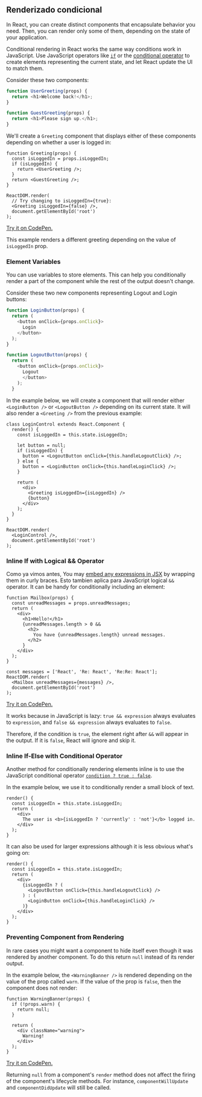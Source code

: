 ## Renderizado condicional

In React, you can create distinct components that encapsulate behavior you need. Then, you can render only some of them, depending on the state of your application.

Conditional rendering in React works the same way conditions work in JavaScript. Use JavaScript operators like [`if`](https://developer.mozilla.org/en-US/docs/Web/JavaScript/Reference/Statements/if...else) or the [conditional operator](https://developer.mozilla.org/en/docs/Web/JavaScript/Reference/Operators/Conditional_Operator) to create elements representing the current state, and let React update the UI to match them.

Consider these two components:

```js
function UserGreeting(props) {
  return <h1>Welcome back!</h1>;
}

function GuestGreeting(props) {
  return <h1>Please sign up.</h1>;
}
```

We'll create a `Greeting` component that displays either of these components depending on whether a user is logged in:

```javascript{3-7,11,12}
function Greeting(props) {
  const isLoggedIn = props.isLoggedIn;
  if (isLoggedIn) {
    return <UserGreeting />;
  }
  return <GuestGreeting />;
}

ReactDOM.render(
  // Try changing to isLoggedIn={true}:
  <Greeting isLoggedIn={false} />,
  document.getElementById('root')
);
```

[Try it on CodePen.](https://codepen.io/gaearon/pen/ZpVxNq?editors=0011)

This example renders a different greeting depending on the value of `isLoggedIn` prop.

### Element Variables

You can use variables to store elements. This can help you conditionally render a part of the component while the rest of the output doesn't change.

Consider these two new components representing Logout and Login buttons:

```js
function LoginButton(props) {
  return (
    <button onClick={props.onClick}>
      Login
    </button>
  );
}

function LogoutButton(props) {
  return (
    <button onClick={props.onClick}>
      Logout
      </button>
    );
  }
  ```

In the example below, we will create a component that will render either `<LoginButton />` or `<LogoutButton />` depending on its current state. It will also render a `<Greeting />` from the previous example:

```javascript{20-25,29,30}
class LoginControl extends React.Component {
  render() {
    const isLoggedIn = this.state.isLoggedIn;

    let button = null;
    if (isLoggedIn) {
      button = <LogoutButton onClick={this.handleLogoutClick} />;
    } else {
      button = <LoginButton onClick={this.handleLoginClick} />;
    }

    return (
      <div>
        <Greeting isLoggedIn={isLoggedIn} />
        {button}
      </div>
    );
  }
}

ReactDOM.render(
  <LoginControl />,
  document.getElementById('root')
);
```

### Inline If with Logical && Operator

Como ya vimos antes, You may [embed any expressions in JSX](/react/docs/introducing-jsx.html#embedding-expressions-in-jsx) by wrapping them in curly braces. Esto tambien aplica para JavaScript logical `&&` operator. It can be handy for conditionally including an element:

```js{6-10}
function Mailbox(props) {
  const unreadMessages = props.unreadMessages;
  return (
    <div>
      <h1>Hello!</h1>
      {unreadMessages.length > 0 &&
        <h2>
          You have {unreadMessages.length} unread messages.
        </h2>
      }
    </div>
  );
}

const messages = ['React', 'Re: React', 'Re:Re: React'];
ReactDOM.render(
  <Mailbox unreadMessages={messages} />,
  document.getElementById('root')
);
```

[Try it on CodePen.](https://codepen.io/gaearon/pen/ozJddz?editors=0010)

It works because in JavaScript is lazy: `true && expression` always evaluates to `expression`, and `false && expression` always evaluates to `false`.

Therefore, if the condition is `true`, the element right after `&&` will appear in the output. If it is `false`, React will ignore and skip it.

### Inline If-Else with Conditional Operator

Another method for conditionally rendering elements inline is to use the JavaScript conditional operator [`condition ? true : false`](https://developer.mozilla.org/en/docs/Web/JavaScript/Reference/Operators/Conditional_Operator).

In the example below, we use it to conditionally render a small block of text.

```javascript{5}
render() {
  const isLoggedIn = this.state.isLoggedIn;
  return (
    <div>
      The user is <b>{isLoggedIn ? 'currently' : 'not'}</b> logged in.
    </div>
  );
}
```

It can also be used for larger expressions although it is less obvious what's going on:

```js{5,7,9}
render() {
  const isLoggedIn = this.state.isLoggedIn;
  return (
    <div>
      {isLoggedIn ? (
        <LogoutButton onClick={this.handleLogoutClick} />
      ) : (
        <LoginButton onClick={this.handleLoginClick} />
      )}
    </div>
  );
}
```

### Preventing Component from Rendering

In rare cases you might want a component to hide itself even though it was rendered by another component. To do this return `null` instead of its render output.

In the example below, the `<WarningBanner />` is rendered depending on the value of the prop called `warn`. If the value of the prop is `false`, then the component does not render:

```javascript{2-4,29}
function WarningBanner(props) {
  if (!props.warn) {
    return null;
  }

  return (
    <div className="warning">
      Warning!
    </div>
  );
}
```

[Try it on CodePen.](https://codepen.io/gaearon/pen/Xjoqwm?editors=0010)

Returning `null` from a component's `render` method does not affect the firing of the component's lifecycle methods. For instance, `componentWillUpdate` and `componentDidUpdate` will still be called.